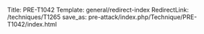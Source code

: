 Title: PRE-T1042
Template: general/redirect-index
RedirectLink: /techniques/T1265
save_as: pre-attack/index.php/Technique/PRE-T1042/index.html